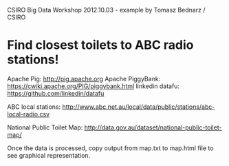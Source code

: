 CSIRO Big Data Workshop 2012.10.03 - example by Tomasz Bednarz / CSIRO 

Find closest toilets to ABC radio stations!
===========================================

Apache Pig: http://pig.apache.org 
Apache PiggyBank: https://cwiki.apache.org/PIG/piggybank.html
linkedin datafu: https://github.com/linkedin/datafu 

ABC local stations: http://www.abc.net.au/local/data/public/stations/abc-local-radio.csv

National Public Toilet Map: http://data.gov.au/dataset/national-public-toilet-map/

Once the data is processed, copy output from map.txt to map.html file to see graphical representation.